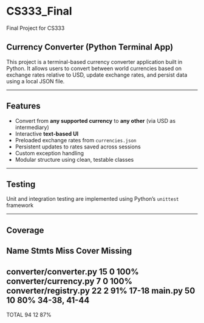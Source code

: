 # CS333_Final
Final Project for CS333

## Currency Converter (Python Terminal App)

This project is a terminal-based currency converter application built in Python. It allows users to convert between world currencies based on exchange rates relative to USD, update exchange rates, and persist data using a local JSON file.

---

## Features

- Convert from **any supported currency** to **any other** (via USD as intermediary)
- Interactive **text-based UI**
- Preloaded exchange rates from `currencies.json`
- Persistent updates to rates saved across sessions
- Custom exception handling
- Modular structure using clean, testable classes

---

## Testing

Unit and integration testing are implemented using Python’s `unittest` framework 

---

## Coverage

Name                         Stmts   Miss  Cover   Missing
----------------------------------------------------------
converter/converter.py          15      0   100%
converter/currency.py           7       0   100%
converter/registry.py          22      2    91%    17-18
main.py                        50     10    80%    34-38, 41-44
----------------------------------------------------------
TOTAL                          94     12    87%

